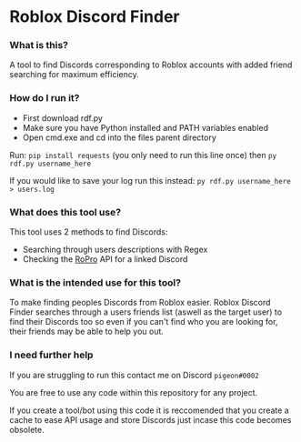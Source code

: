 # Roblox Discord Finder

### What is this?
A tool to find Discords corresponding to Roblox accounts with added friend searching for maximum efficiency.

### How do I run it?
- First download rdf.py
- Make sure you have Python installed and PATH variables enabled
- Open cmd.exe and cd into the files parent directory

Run: ```pip install requests``` (you only need to run this line once) then ```py rdf.py username_here```

If you would like to save your log run this instead: ```py rdf.py username_here > users.log```

### What does this tool use?
This tool uses 2 methods to find Discords:
- Searching through users descriptions with Regex
- Checking the [RoPro](https://ropro.io/) API for a linked Discord

### What is the intended use for this tool?
To make finding peoples Discords from Roblox easier. Roblox Discord Finder searches through a users friends list (aswell as the target user) to find their Discords too so even if you can't find who you are looking for, their friends may be able to help you out.

### I need further help
If you are struggling to run this contact me on Discord `pigeon#0002`

You are free to use any code within this repository for any project.

If you create a tool/bot using this code it is reccomended that you create a cache to ease API usage and store Discords just incase this code becomes obsolete.
